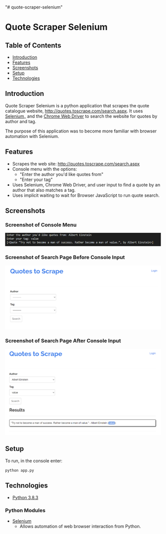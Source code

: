 "# quote-scraper-selenium" 
# Quote Scraper Selenium

## Table of Contents
- [Introduction](#introduction)
- [Features](#features)
- [Screenshots](#screenshots)
- [Setup](#setup)
- [Technologies](#technologies)

## Introduction
Quote Scraper Selenium is a python application that scrapes the quote catalogue website, http://quotes.toscrape.com/search.aspx. It uses [Selenium](https://selenium-python.readthedocs.io)_ and the [Chrome Web Driver](https://chromedriver.chromium.org/downloads) to search the website for quotes by author and tag.

The purpose of this application was to become more familiar with browser automation with Selenium.

## Features
- Scrapes the web site: http://quotes.toscrape.com/search.aspx
- Console menu with the options:
    - "Enter the author you'd like quotes from"
    - "Enter your tag"
- Uses Selenium, Chrome Web Driver, and user input to find a quote by an author that also matches a tag.
- Uses implicit waiting to wait for Browser JavaScript to run quote search.

## Screenshots
### Screenshot of Console Menu
<img src="./images/screenshots/console_menu.PNG" alt="A screenshot of the console menu of the application being used.">

### Screenshot of Search Page Before Console Input
<img src="./images/screenshots/webpage_before.PNG" alt="A screenshot of the search page before entering input into the console menu.">

### Screenshot of Search Page After Console Input
<img src="./images/screenshots/webpage_after.PNG" alt="A screenshot of the search page before entering input into the console menu.">

## Setup
To run, in the console enter:
```
python app.py
```

## Technologies
- [Python 3.8.3](https://www.python.org/downloads/release/python-383/)
### Python Modules
- [Selenium](https://pypi.org/project/selenium/)
    - Allows automation of web browser interaction from Python.
